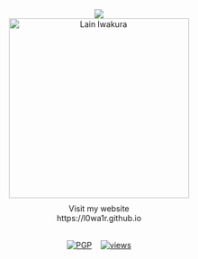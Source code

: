 <div align="center"> 
  <img src="https://readme-typing-svg.herokuapp.com/?font=JetBrains+Mono&size=15&duration=3000&pause=1500&color=FFFFFF&center=true&vCenter=true&width=600&height=50&lines=Explore+to+understand" />
<br>
  <img src="https://hips.hearstapps.com/digitalspyuk.cdnds.net/16/23/1465558970-old-internet-gif.gif?crop=1.00xw:0.667xh;0,0.134xh&resize=1200:*" alt="Lain Iwakura" width="320" height="320" style="margin-bottom: 10px;" /><br>
  Visit my website <br>
  https://l0wa1r.github.io
  <br> <br>
  
  [![PGP](https://img.shields.io/badge/PGP-:3-313131?style=flat&labelColor=545454&color=313131)](https://github.com/typhon.gpg)
  &nbsp;&nbsp;
  [![views](https://komarev.com/ghpvc/?username=typhon64&style=flat&color=313131&label=views)](https://github.com/typhon64)
</div>
